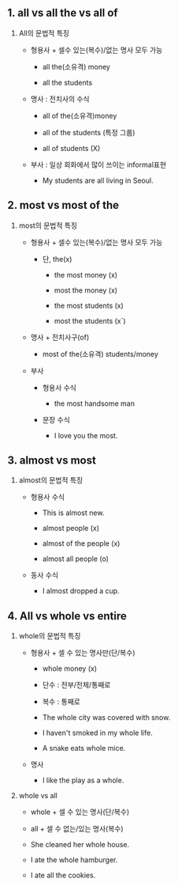 ## 1. all vs all the vs all of

1. All의 문법적 특징

    - 형용사 + 셀수 있는(복수)/없는 명사 모두 가능

        - all the(소유격) money

        - all the students
 
    - 명사 : 전치사의 수식

        - all of the(소유격)money 

        - all of the students (특정 그룹)

        - all of students (X)

    - 부사 : 일상 회화에서 많이 쓰이는 informal표현

        - My students are all living in Seoul.

## 2. most vs most of the 

1. most의 문법적 특징

    - 형용사 + 셀수 있는(복수)/없는 명사 모두 가능

        - 단, the(x)

            - the most money (x)

            - most the money (x)

            - the most students (x)

            - most the students (x`)

    - 명사 + 전치사구(of)

        - most of the(소유격) students/money


    - 부사
        
        - 형용사 수식

            - the most handsome man

        - 문장 수식

            - I love you the most.


## 3. almost vs most

1. almost의 문법적 특징

    - 형용사 수식

        - This is almost new.

        - almost people (x)

        - almost of the people (x)

        - almost all people (o)

    - 동사 수식

        - I almost dropped a cup.

## 4. All vs whole vs entire

1. whole의 문법적 특징

    - 형용사 + 셀 수 있는 명사만(단/복수)

        - whole money (x)

        - 단수 : 전부/전체/통째로

        - 복수 : 통째로

        - The whole city was covered with snow.

        - I haven't smoked in my whole life. 

        - A snake eats whole mice.

    - 명사

        - I like the play as a whole.

2. whole vs all

    - whole + 셀 수 있는 명사(단/복수)

    - all + 셀 수 없는/있는 명사(복수)


    - She cleaned her whole house.

    - I ate the whole hamburger.

    - I ate all the cookies.
    
